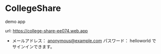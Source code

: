 # CollegeShare
demo app

url: https://college-share-ee074.web.app
* メールアドレス： anonymous@example.com パスワード： helloworld でサインインできます。
